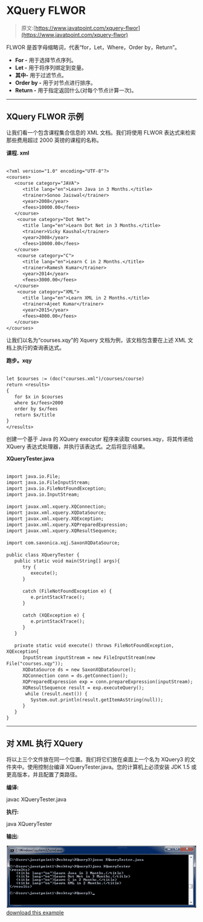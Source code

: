 # XQuery FLWOR

> 原文:[https://www.javatpoint.com/xquery-flwor](https://www.javatpoint.com/xquery-flwor)

FLWOR 是首字母缩略词，代表“for，Let，Where，Order by，Return”。

*   **For -** 用于选择节点序列。
*   **Let -** 用于将序列绑定到变量。
*   **其中-** 用于过滤节点。
*   **Order by -** 用于对节点进行排序。
*   **Return -** 用于指定返回什么(对每个节点计算一次)。

* * *

## XQuery FLWOR 示例

让我们看一个包含课程集合信息的 XML 文档。我们将使用 FLWOR 表达式来检索那些费用超过 2000 英镑的课程的名称。

**课程. xml**

```

<?xml version="1.0" encoding="UTF-8"?>
<courses>   
   <course category="JAVA">
      <title lang="en">Learn Java in 3 Months.</title>
      <trainer>Sonoo Jaiswal</trainer>
      <year>2008</year>
      <fees>10000.00</fees>
   </course>  
    <course category="Dot Net">
      <title lang="en">Learn Dot Net in 3 Months.</title>
      <trainer>Vicky Kaushal</trainer>
      <year>2008</year>
      <fees>10000.00</fees>
   </course>
    <course category="C">
      <title lang="en">Learn C in 2 Months.</title>
      <trainer>Ramesh Kumar</trainer>
      <year>2014</year>
      <fees>3000.00</fees>
   </course>
    <course category="XML">
      <title lang="en">Learn XML in 2 Months.</title>
      <trainer>Ajeet Kumar</trainer>
      <year>2015</year>
      <fees>4000.00</fees>
   </course>  
</courses>

```

让我们以名为“courses.xqy”的 Xquery 文档为例，该文档包含要在上述 XML 文档上执行的查询表达式。

**跑步。xqy**

```

let $courses := (doc("courses.xml")/courses/course)
return <results>
{
   for $x in $courses
   where $x/fees>2000
   order by $x/fees
   return $x/title
}
</results>

```

创建一个基于 Java 的 XQuery executor 程序来读取 courses.xqy，将其传递给 XQuery 表达式处理器，并执行该表达式。之后将显示结果。

**XQueryTester.java**

```

import java.io.File;
import java.io.FileInputStream;
import java.io.FileNotFoundException;
import java.io.InputStream;

import javax.xml.xquery.XQConnection;
import javax.xml.xquery.XQDataSource;
import javax.xml.xquery.XQException;
import javax.xml.xquery.XQPreparedExpression;
import javax.xml.xquery.XQResultSequence;

import com.saxonica.xqj.SaxonXQDataSource;

public class XQueryTester {
   public static void main(String[] args){
      try {
         execute();
      }

      catch (FileNotFoundException e) {
         e.printStackTrace();
      }

      catch (XQException e) {
         e.printStackTrace();
      }
   }

   private static void execute() throws FileNotFoundException, XQException{
      InputStream inputStream = new FileInputStream(new File("courses.xqy"));
      XQDataSource ds = new SaxonXQDataSource();
      XQConnection conn = ds.getConnection();
      XQPreparedExpression exp = conn.prepareExpression(inputStream);
      XQResultSequence result = exp.executeQuery();
       while (result.next()) {
         System.out.println(result.getItemAsString(null));
      }
   }	
}

```

* * *

## 对 XML 执行 XQuery

将以上三个文件放在同一个位置。我们将它们放在桌面上一个名为 XQuery3 的文件夹中。使用控制台编译 XQueryTester.java。您的计算机上必须安装 JDK 1.5 或更高版本，并且配置了类路径。

**编译:**

javac XQueryTester.java

**执行:**

java XQueryTester

**输出:**

![XQUERY Flwor 1](img/73bbd8c6585610e21a5592cb8e493075.png)[download this example](https://static.javatpoint.com/xquery/src/XQuery3.zip)